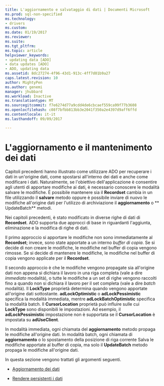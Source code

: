 ```yaml
---
title: L'aggiornamento e salvataggio di dati | Documenti Microsoft
ms.prod: sql-non-specified
ms.technology:
- drivers
ms.custom: 
ms.date: 01/19/2017
ms.reviewer: 
ms.suite: 
ms.tgt_pltfrm: 
ms.topic: article
helpviewer_keywords:
- updating data [ADO]
- data updates [ADO]
- ADO, updating data
ms.assetid: 8dc27274-4f96-43d1-913c-4ff7d01b9a27
caps.latest.revision: 10
author: MightyPen
ms.author: genemi
manager: jhubbard
ms.workload: Inactive
ms.translationtype: MT
ms.sourcegitcommit: f7e6274d77a9cdd4de6cbcaef559ca99f77b3608
ms.openlocfilehash: c08f7bfbb813bb3e2041f350a2e4397d9aff6ffd
ms.contentlocale: it-it
ms.lasthandoff: 09/09/2017

---
```

# <a name="updating-and-persisting-data"></a>L'aggiornamento e il mantenimento dei dati
Capitoli precedenti hanno illustrato come utilizzare ADO per recuperare i dati in un'origine dati, come spostarsi all'interno dei dati e anche come modificare i dati. Naturalmente, se l'obiettivo dell'applicazione è consentire agli utenti di apportare modifiche ai dati, è necessario conoscere le modalità salvare le modifiche. È possibile mantenere sia il **Recordset** cambia in un file utilizzando il **salvare** metodo oppure è possibile inviare di nuovo le modifiche all'origine dati per l'utilizzo di archiviazione il **aggiornamento** o ** UpdateBatch** metodi.  
  
 Nei capitoli precedenti, è stato modificato in diverse righe di dati di **Recordset**. ADO supporta due approcci di base in riguardanti l'aggiunta, eliminazione e la modifica di righe di dati.  
  
 Il primo approccio si apportare le modifiche non sono immediatamente al **Recordset**; invece, sono state apportate a un interno *buffer di copia*. Se si decide di non creare le modifiche, le modifiche nel buffer di copia vengono rimosse. Se si decide di mantenere le modifiche, le modifiche nel buffer di copia vengono applicate per il **Recordset**.  
  
 Il secondo approccio è che le modifiche vengono propagate sia all'origine dati non appena si dichiara il lavoro in una riga completa (vale a dire *immediato* modalità), o tutte le modifiche a un set di righe vengono raccolti fino a quando non si dichiara il lavoro per il set completa (vale a dire *batch* modalità). Il **LockType** proprietà determina quando vengono apportate all'origine dati sottostante. **adLockOptimistic** o **adLockPessimistic** specifica la modalità immediata, mentre **adLockBatchOptimistic** specifica la modalità batch. Il **CursorLocation** proprietà può influire sulle cui **LockType** sono disponibili le impostazioni. Ad esempio, il **adLockPessimistic** impostazione non è supportata se il **CursorLocation** è impostata su **adUseClient**.  
  
 In modalità immediata, ogni chiamata del **aggiornamento** metodo propaga le modifiche all'origine dati. In modalità batch, ogni chiamata di **aggiornamento** o lo spostamento della posizione di riga corrente Salva le modifiche apportate al buffer di copia, ma solo il **UpdateBatch** metodo propaga le modifiche all'origine dati.  
  
 In questa sezione vengono trattati gli argomenti seguenti.  
  
-   [Aggiornamento dei dati](../../../ado/guide/data/updating-data.md)  
  
-   [Rendere persistenti i dati](../../../ado/guide/data/persisting-data.md)

